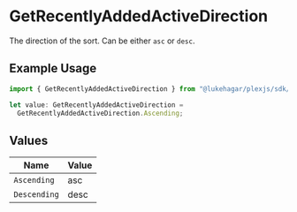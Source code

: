 # GetRecentlyAddedActiveDirection

The direction of the sort. Can be either `asc` or `desc`.


## Example Usage

```typescript
import { GetRecentlyAddedActiveDirection } from "@lukehagar/plexjs/sdk/models/operations";

let value: GetRecentlyAddedActiveDirection =
  GetRecentlyAddedActiveDirection.Ascending;
```

## Values

| Name         | Value        |
| ------------ | ------------ |
| `Ascending`  | asc          |
| `Descending` | desc         |